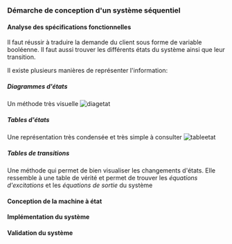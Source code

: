 ### Démarche de conception d'un système séquentiel
#### Analyse des spécifications fonctionnelles
Il faut réussir à traduire la demande du client sous forme de variable booléenne. Il faut aussi trouver les différents états du système ainsi que leur transition.

Il existe plusieurs manières de représenter l'information:
##### Diagrammes d'états
Un méthode très visuelle
![diagetat](Images/diagetat.png)
##### Tables d'états
Une représentation très condensée et très simple à consulter
![tableetat](Images/tableetat.png)
##### Tables de transitions
Une méthode qui permet de bien visualiser les changements d'états. Elle ressemble à une table de vérité et permet de trouver les *équations d'excitations* et les *équations de sortie* du système
#### Conception de la machine à état

#### Implémentation du système

#### Validation du système
